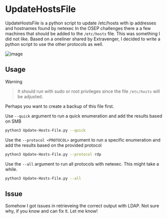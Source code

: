 # UpdateHostsFile
UpdateHostsFile is a python script to update /etc/hosts with ip addresses and hostnames found by netexec
In the OSEP challenges there a a few machines that should be added to the `/etc/hosts` file. This was something I did not like.
Based on a oneliner shared by Extravenger, I decided to write a python script to use the other protocols as well.

![image](https://github.com/user-attachments/assets/32b17e77-e536-490b-bc9a-8dd5a9cf4180)


## Usage
> [!WARNING]
> > It should run with sudo or root privileges since the file `/etc/hosts` will be adjusted.

Perhaps you want to create a backup of this file first.

Use `--quick` argument to run a quick enumeration and add the results based on SMB
```bash
python3 Update-Hosts-File.py --quick
```

Use the `--protocol <PROTOCOL>` argument to run a specific enumeration and add the results based on the provided protocol
```bash
python3 Update-Hosts-File.py --protocol rdp
```

Use the `--all`  argument to run all protocols with netexec. This might take a while. 
```bash
python3 Update-Hosts-File.py --all
```

## Issue
Somehow I got issues in retrieveing the correct output with LDAP. Not sure why, if you know and can fix it. Let me know!
